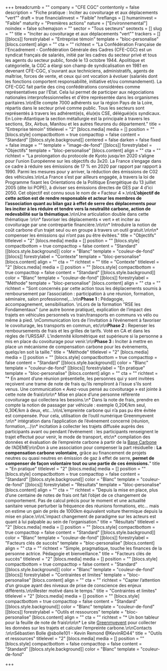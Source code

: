 +++
breadcrumb = ""
company = "CFE CGC"
contentonly = false
description = "Fiche pratique : Inciter au covoiturage et aux déplacements \"vert\""
draft = true
financialinvest = "Faible"
hreflangs = []
humaninvest = "Faible"
maturity = "Premières actions"
nature = ["Environnemental"]
noindex = false
schemajson = ""
sector = "Tous secteurs"
seotexts = []
slug = ""
title = "Inciter au covoiturage et aux déplacements \"vert\""
trackers = []
[[blocs]]
forestrylabel = "Entreprise témoin"
template = "bloc-personalise"
[blocs.content]
align = ""
cta = ""
richtext = "La Confédération Française de l'Encadrement - Confédération Générale des Cadres (CFE-CGC) est un syndicat français de salariés, initié par les cadres du secteur privé et tous les agents du secteur public, fondé le 13 octobre 1944. Apolitique et catégorielle, la CGC a élargi son champ de syndicalisation en 1981 en devenant CFE-CGC, s'ouvrant aux techniciens, administratifs, agents de maîtrise, forces de vente, et ceux qui ont vocation à évoluer (salariés dont les fonctions comportent responsabilité, initiative et/ou commandement). La CFE-CGC fait partie des cinq confédérations considérées comme représentatives par l'État. Cela lui permet de participer aux négociations nationales interprofessionnelles et d'être représentée dans les organismes paritaires.\n\nElle compte 7000 adhérents sur la région Pays de la Loire, répartis dans le secteur privé comme public. Tous les secteurs sont représentés à travers les adhérent(e)s, élu(e)s CSE, délégué(e)s syndicaux. En Loire-Atlantique la section métallurgie est la principale à travers les sections, Stx, Airbus, Manitou et les autres fleurons du département."
title = "Entreprise témoin"
titlelevel = "2"
[blocs.media]
media = []
position = ""
[blocs.style]
compactbottom = true
compacttop = false
content = "Standard"
[[blocs.style.background]]
centered = false
darken = false
fixed = false
image = ""
template = "image-de-fond"
[[blocs]]
forestrylabel = "Objectifs"
template = "bloc-personalise"
[blocs.content]
align = ""
cta = ""
richtext = "La prolongation du protocole de Kyoto jusqu’en 2020 s’aligne pour l’union Européenne sur les objectifs du 3x20. La France s’engage dans ce cadre à réduire ses émissions de 17 % en 2020 par rapport par rapport à 1990. Parmi les mesures pour y arriver, la réduction des émissions de C02 des véhicules.\n\nLa France s’est par ailleurs engagée, à travers la loi de Programme fixant les Orientations de la Politique Énergétique du 13 juillet 2005 (dite loi POPE), à diviser ses émissions directes de GES par 4 d’ici 2050. Cet objectif est connu sous le nom de « Facteur 4 ».\n\n**L’objectif de cette action est de rendre responsable et acteur les membres de l’association quant au bilan gaz à effet de serre des déplacements pour les inciter à les réduire et tendre vers la neutralité carbone, action de redevabilité sur la thématique.**\n\nUne articulation double dans cette thématique :\n\n* favoriser les déplacements « vert » et inciter au covoiturage par une contrepartie financière.\n\n\n* Introduire la notion de coût carbone d’un trajet seul ou en groupe à travers un outil gratuit.\n\n\n* compenser les émissions qui n’ont pas pu être évitées."
title = "Objectifs"
titlelevel = "2"
[blocs.media]
media = []
position = ""
[blocs.style]
compactbottom = true
compacttop = false
content = "Standard"
[[blocs.style.background]]
color = "Blanc"
template = "couleur-de-fond"
[[blocs]]
forestrylabel = "Contexte"
template = "bloc-personalise"
[blocs.content]
align = ""
cta = ""
richtext = ""
title = "Contexte"
titlelevel = "2"
[blocs.media]
media = []
position = ""
[blocs.style]
compactbottom = true
compacttop = false
content = "Standard"
[[blocs.style.background]]
color = "Blanc"
template = "couleur-de-fond"
[[blocs]]
forestrylabel = "Méthode"
template = "bloc-personalise"
[blocs.content]
align = ""
cta = ""
richtext = "Sont concernés par cette action tous les déplacements soumis à remboursement par l’association : participation à une réunion, formation, séminaire, salon professionnel,…\n\n**Phase 1 :** Pédagogie, accompagnement, sensibilisation.  \nLors de la formation \"RSE les Fondamentaux\" (une autre bonne pratique), explication de l’impact des trajets en véhicules personnels vs train/transports en communs vs vélo ou même à pied.  \nCommunication lors de l’invitation à l’événement à favoriser le covoiturage, les transports en commun, etc\n\n**Phase 2 :** Repenser les remboursements de frais et les grilles de tarifs. Voté en CA et dans les règles de l’URSSAF. L’indemnité kilométrique est supérieure si la personne a mis en place du covoiturage pour venir.\n\n**Phase 3 :** Inciter à mettre en place un mécanisme de compensation carbone pour les évènements, quelqu’en soit la taille."
title = "Méthode"
titlelevel = "2"
[blocs.media]
media = []
position = ""
[blocs.style]
compactbottom = true
compacttop = false
content = "Standard"
[[blocs.style.background]]
color = "Blanc"
template = "couleur-de-fond"
[[blocs]]
forestrylabel = "En pratique"
template = "bloc-personalise"
[blocs.content]
align = ""
cta = ""
richtext = "* En amont d’une réunion présentielle, les personnes qui y sont invitées reçoivent une trame de note de frais qu’ils rempliront à l’issue s’ils sont venus. Une communication « Avez-vous pensé au covoiturage » est jointe à cette note de frais\n\n\n* Mise en place d’une personne référente covoiturage qui collectera les besoins.\n* Dans la note de frais, prendre en compte la notion de passager par véhicule : exemple 0,20€/km seul, 0,30€/km à deux, etc…\n\nL’empreinte carbone qui n’a pas pu être évitée est compensée. Pour cela, utilisation de l’outil numérique Greenmyevent :\n\n* intégration dans l’application de l’événement concerné (réunion, formation,…)\n* incitation à collecter les trajets diffusée auprès des participants avant ou pendant l’événement : les participants renseignent le trajet effectué pour venir, le mode de transport, etc\n* compilation des données et évaluation de l’empreinte carbone à partir de la [Base Carbone](https://www.bilans-ges.ademe.fr) de l’ADEME\n\nDon à une association pour compenser la part résiduelle : **La compensation carbone volontaire,** grâce au financement de projets neutres ou quasi neutres en émission de gaz à effet de serre, **permet de compenser de façon volontaire tout ou une partie de ces émissions.**"
title = "En pratique"
titlelevel = "2"
[blocs.media]
media = []
position = ""
[blocs.style]
compactbottom = true
compacttop = false
content = "Standard"
[[blocs.style.background]]
color = "Blanc"
template = "couleur-de-fond"
[[blocs]]
forestrylabel = "Résultats"
template = "bloc-personalise"
[blocs.content]
align = ""
cta = ""
richtext = "Depuis la mise en place, plus d’une centaine de notes de frais ont fait l’objet de ce changement de comportement. Pas de calcul précis pour le moment et une actualité sanitaire venue perturber la fréquence des réunions formations, etc… mais on estime un gain de près de 1000km équivalent voiture thermique depuis la mise en place.\n\nL'impact changement de paradigme sur les acteurs est quant à lui palpable au sein de l’organisation."
title = "Résultats"
titlelevel = "2"
[blocs.media]
media = []
position = ""
[blocs.style]
compactbottom = true
compacttop = false
content = "Standard"
[[blocs.style.background]]
color = "Blanc"
template = "couleur-de-fond"
[[blocs]]
forestrylabel = "Facteurs clés de succès"
template = "bloc-personalise"
[blocs.content]
align = ""
cta = ""
richtext = "Simple, pragmatique, touche les finances de la personne actrice. Pédagogie et bienveillance."
title = "Facteurs clés de succès"
titlelevel = "2"
[blocs.media]
media = []
position = ""
[blocs.style]
compactbottom = true
compacttop = false
content = "Standard"
[[blocs.style.background]]
color = "Blanc"
template = "couleur-de-fond"
[[blocs]]
forestrylabel = "Contraintes et limites"
template = "bloc-personalise"
[blocs.content]
align = ""
cta = ""
richtext = "Capter l’attention d’un groupe ayant des niveaux de prise de conscience des enjeux différents.\n\nRester motivé dans le temps."
title = "Contraintes et limites"
titlelevel = "2"
[blocs.media]
media = []
position = ""
[blocs.style]
compactbottom = true
compacttop = false
content = "Standard"
[[blocs.style.background]]
color = "Blanc"
template = "couleur-de-fond"
[[blocs]]
forestrylabel = "Outils et ressources"
template = "bloc-personalise"
[blocs.content]
align = ""
cta = ""
richtext = "* Un bon tableur pour la feuille de note de frais\n\n\n* Le site [Greenmyevent](https://greenmyevent.fr/fr/home) pour collecter les données sur les trajets et calculer l’empreinte carbone.\n\nContacts :\n\nSébastien Bolle @sbolle101 - Kevin Remond @KevinRD44"
title = "Outils et ressources"
titlelevel = "2"
[blocs.media]
media = []
position = ""
[blocs.style]
compactbottom = false
compacttop = false
content = "Standard"
[[blocs.style.background]]
color = "Blanc"
template = "couleur-de-fond"

+++

